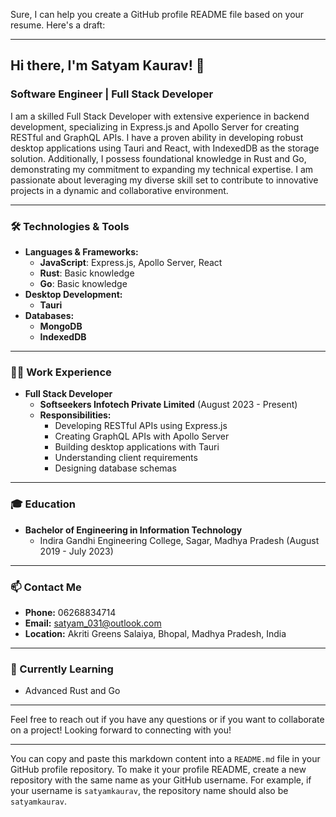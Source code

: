 Sure, I can help you create a GitHub profile README file based on your resume. Here's a draft:

---

## Hi there, I'm Satyam Kaurav! 👋

### Software Engineer | Full Stack Developer

I am a skilled Full Stack Developer with extensive experience in backend development, specializing in Express.js and Apollo Server for creating RESTful and GraphQL APIs. I have a proven ability in developing robust desktop applications using Tauri and React, with IndexedDB as the storage solution. Additionally, I possess foundational knowledge in Rust and Go, demonstrating my commitment to expanding my technical expertise. I am passionate about leveraging my diverse skill set to contribute to innovative projects in a dynamic and collaborative environment.

---

### 🛠️ Technologies & Tools

- **Languages & Frameworks:**
  - **JavaScript**: Express.js, Apollo Server, React
  - **Rust**: Basic knowledge
  - **Go**: Basic knowledge
- **Desktop Development:**
  - **Tauri**
- **Databases:**
  - **MongoDB**
  - **IndexedDB**

---

### 👨‍💻 Work Experience

- **Full Stack Developer**
  - **Softseekers Infotech Private Limited** (August 2023 - Present)
  - **Responsibilities:**
    - Developing RESTful APIs using Express.js
    - Creating GraphQL APIs with Apollo Server
    - Building desktop applications with Tauri
    - Understanding client requirements
    - Designing database schemas

---

### 🎓 Education

- **Bachelor of Engineering in Information Technology**
  - Indira Gandhi Engineering College, Sagar, Madhya Pradesh (August 2019 - July 2023)

---

### 📫 Contact Me

- **Phone:** 06268834714
- **Email:** satyam_031@outlook.com
- **Location:** Akriti Greens Salaiya, Bhopal, Madhya Pradesh, India

---

### 🌱 Currently Learning

- Advanced Rust and Go

---

Feel free to reach out if you have any questions or if you want to collaborate on a project! Looking forward to connecting with you!

---

You can copy and paste this markdown content into a `README.md` file in your GitHub profile repository. To make it your profile README, create a new repository with the same name as your GitHub username. For example, if your username is `satyamkaurav`, the repository name should also be `satyamkaurav`.
